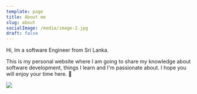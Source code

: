 ```yaml
---
template: page
title: About me
slug: about
socialImage: /media/image-2.jpg
draft: false
---
```

Hi, Im a software Engineer from Sri Lanka.

This is my personal website where I am going to share my knowledge about software development, things I learn and I'm passionate about. I hope you will enjoy your time here. 🙂

![](/media/image-2.jpg)